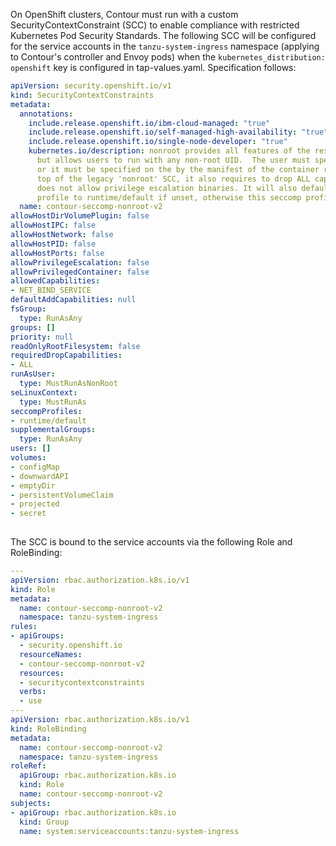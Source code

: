 On OpenShift clusters, Contour must run with a custom SecurityContextConstraint (SCC) to enable compliance with
restricted Kubernetes Pod Security Standards. The following SCC will be configured for the service accounts in the `tanzu-system-ingress` namespace (applying to Contour's controller and Envoy pods) when the `kubernetes_distribution: openshift` key is configured in tap-values.yaml.
Specification follows:

```yaml
apiVersion: security.openshift.io/v1
kind: SecurityContextConstraints
metadata:
  annotations:
    include.release.openshift.io/ibm-cloud-managed: "true"
    include.release.openshift.io/self-managed-high-availability: "true"
    include.release.openshift.io/single-node-developer: "true"
    kubernetes.io/description: nonroot provides all features of the restricted SCC
      but allows users to run with any non-root UID.  The user must specify the UID
      or it must be specified on the by the manifest of the container runtime. On
      top of the legacy 'nonroot' SCC, it also requires to drop ALL capabilities and
      does not allow privilege escalation binaries. It will also default the seccomp
      profile to runtime/default if unset, otherwise this seccomp profile is required.
  name: contour-seccomp-nonroot-v2
allowHostDirVolumePlugin: false
allowHostIPC: false
allowHostNetwork: false
allowHostPID: false
allowHostPorts: false
allowPrivilegeEscalation: false
allowPrivilegedContainer: false
allowedCapabilities:
- NET_BIND_SERVICE
defaultAddCapabilities: null
fsGroup:
  type: RunAsAny
groups: []
priority: null
readOnlyRootFilesystem: false
requiredDropCapabilities:
- ALL
runAsUser:
  type: MustRunAsNonRoot
seLinuxContext:
  type: MustRunAs
seccompProfiles:
- runtime/default
supplementalGroups:
  type: RunAsAny
users: []
volumes:
- configMap
- downwardAPI
- emptyDir
- persistentVolumeClaim
- projected
- secret
 
```

The SCC is bound to the service accounts via the following Role and RoleBinding:

```yaml
---
apiVersion: rbac.authorization.k8s.io/v1
kind: Role
metadata:
  name: contour-seccomp-nonroot-v2
  namespace: tanzu-system-ingress
rules:
- apiGroups:
  - security.openshift.io
  resourceNames:
  - contour-seccomp-nonroot-v2
  resources:
  - securitycontextconstraints
  verbs:
  - use
---
apiVersion: rbac.authorization.k8s.io/v1
kind: RoleBinding
metadata:
  name: contour-seccomp-nonroot-v2
  namespace: tanzu-system-ingress
roleRef:
  apiGroup: rbac.authorization.k8s.io
  kind: Role
  name: contour-seccomp-nonroot-v2
subjects:
- apiGroup: rbac.authorization.k8s.io
  kind: Group
  name: system:serviceaccounts:tanzu-system-ingress
```

